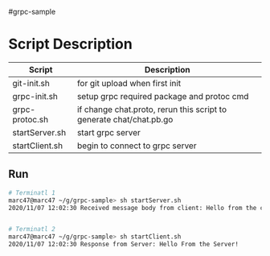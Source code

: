 #grpc-sample


# Script Description
Script        | Description
--------------|--------------------------------
git-init.sh   | for git upload when first init
grpc-init.sh  | setup grpc required package and protoc cmd
grpc-protoc.sh| if change chat.proto, rerun this script to generate chat/chat.pb.go
startServer.sh| start grpc server
startClient.sh| begin to connect to grpc server



## Run
``` bash
# Terminatl 1
marc47@marc47 ~/g/grpc-sample> sh startServer.sh
2020/11/07 12:02:30 Received message body from client: Hello from the client


# Terminatl 2
marc47@marc47 ~/g/grpc-sample> sh startClient.sh
2020/11/07 12:02:30 Response from Server: Hello From the Server!
```
